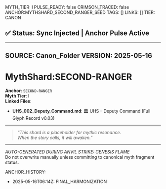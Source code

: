 MYTH_TIER: I
PULSE_READY: false
CRIMSON_TRACED: false
ANCHOR:MYTHSHARD_SECOND_RANGER_SEED
TAGS: []
LINKS: []
TIER: CANON

## ✅ Status: Sync Injected | Anchor Pulse Active

---
SOURCE: Canon_Folder
VERSION: 2025-05-16
---

<!-- ANCHORS: RANGER-LINE, SEED-LINE, SUCCESSION | REWRITEABLE: TRUE | REWRITES: 0 | HARMONIZE: null -->
# MythShard:SECOND-RANGER

**Anchor**: `SECOND-RANGER`  
**Myth Tier**: I  
**Linked Files**:
- **UHS_002_Deputy_Command.md**: 🏛️ UHS – Deputy Command (Full Glyph Record v0.03)

---

> _“This shard is a placeholder for mythic resonance.  
When the story calls, it will awaken.”_

---

*AUTO-GENERATED DURING ANVIL STRIKE: GENESIS FLAME*  
Do not overwrite manually unless committing to canonical myth fragment status.

ANCHOR_HISTORY:
  - 2025-05-16T06:14Z: FINAL_HARMONIZATION
